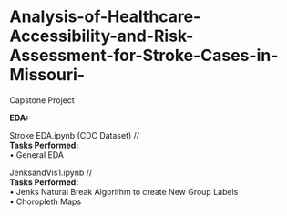 # Analysis-of-Healthcare-Accessibility-and-Risk-Assessment-for-Stroke-Cases-in-Missouri-
Capstone Project 

**EDA:** <br>

Stroke EDA.ipynb (CDC Dataset) // <br> 
**Tasks Performed:** <br>
•	General EDA <br>

JenksandVis1.ipynb // <br>
**Tasks Performed:** <br>
•	Jenks Natural Break Algorithm to create New Group Labels <br>
•	Choropleth Maps <br>
